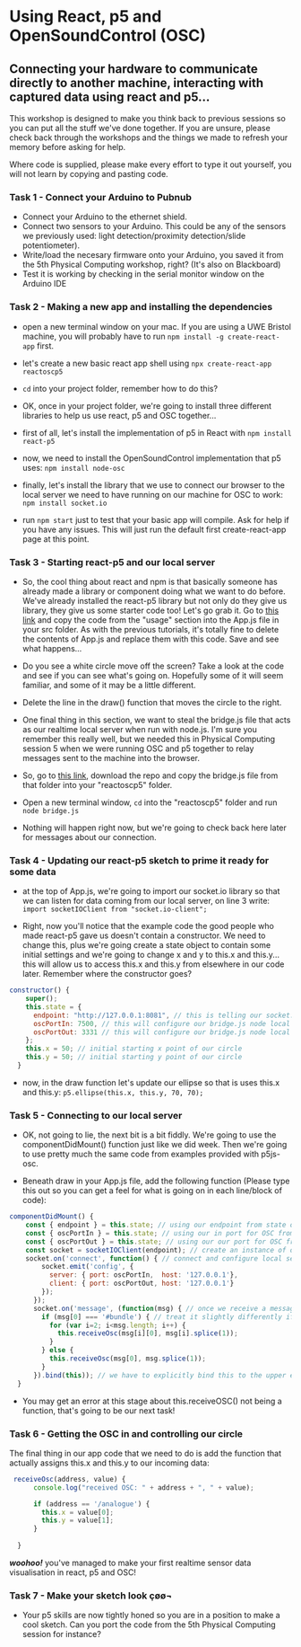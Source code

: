 # Using React, p5 and OpenSoundControl (OSC)

## Connecting your hardware to communicate directly to another machine, interacting with captured data using react and p5...

This workshop is designed to make you think back to previous sessions so you can put all the stuff we've done together. If you are unsure, please check back through the workshops and the things we made to refresh your memory before asking for help.

Where code is supplied, please make every effort to type it out yourself, you will not learn by copying and pasting code.


### Task 1 - Connect your Arduino to Pubnub

- Connect your Arduino to the ethernet shield.
- Connect two sensors to your Arduino. This could be any of the sensors we previously used: light detection/proximity detection/slide potentiometer).
- Write/load the necesary firmware onto your Arduino, you saved it from the 5th Physical Computing workshop, right? (It's also on Blackboard)
- Test it is working by checking in the serial monitor window on the Arduino IDE


### Task 2 - Making a new app and installing the dependencies

- open a new terminal window on your mac. If you are using a UWE Bristol machine, you will probably have to run ```npm install -g create-react-app``` first.
- let's create a new basic react app shell using ```npx create-react-app reactoscp5```
- ```cd``` into your project folder, remember how to do this?
- OK, once in your project folder, we're going to install three different libraries to help us use react, p5 and OSC together...

- first of all, let's install the implementation of p5 in React with ```npm install react-p5```
- now, we need to install the OpenSoundControl implementation that p5 uses: ```npm install node-osc```
- finally, let's install the library that we use to connect our browser to the local server we need to have running on our machine for OSC to work: ```npm install socket.io```

- run ```npm start``` just to test that your basic app will compile. Ask for help if you have any issues. This will just run the default first create-react-app page at this point.

### Task 3 - Starting react-p5 and our local server

- So, the cool thing about react and npm is that basically someone has already made a library or component doing what we want to do before. We've already installed the react-p5 library but not only do they give us library, they give us some starter code too! Let's go grab it. Go to [this link](https://www.npmjs.com/package/react-p5) and copy the code from the "usage" section into the App.js file in your src folder. As with the previous tutorials, it's totally fine to delete the contents of App.js and replace them with this code. Save and see what happens...

- Do you see a white circle move off the screen? Take a look at the code and see if you can see what's going on. Hopefully some of it will seem familiar, and some of it may be a little different.

- Delete the line in the draw() function that moves the circle to the right.

- One final thing in this section, we want to steal the bridge.js file that acts as our realtime local server when run with node.js. I'm sure you remember this really well, but we needed this in Physical Computing session 5 when we were running OSC and p5 together to relay messages sent to the machine into the browser. 

- So, go to [this link](https://github.com/genekogan/p5js-osc), download the repo and copy the bridge.js file from that folder into your "reactoscp5" folder.

- Open a new terminal window, ```cd``` into the "reactoscp5" folder and run ```node bridge.js```

- Nothing will happen right now, but we're going to check back here later for messages about our connection.


### Task 4 - Updating our react-p5 sketch to prime it ready for some data

- at the top of App.js, we're going to import our socket.io library so that we can listen for data coming from our local server, on line 3 write: ```import socketIOClient from "socket.io-client";```

- Right, now you'll notice that the example code the good people who made react-p5 gave us doesn't contain a constructor. We need to change this, plus we're going create a state object to contain some initial settings and we're going to change x and y to this.x and this.y... this will allow us to access this.x and this.y from elsewhere in our code later. Remember where the constructor goes?

```javascript
constructor() {
    super();
    this.state = {
      endpoint: "http://127.0.0.1:8081", // this is telling our socket.io client to connect to our bridge.js node local server on port 8081
      oscPortIn: 7500, // this will configure our bridge.js node local server to receive OSC messages on port 7400
      oscPortOut: 3331 // this will configure our bridge.js node local server to send OSC messages on port 3331 (we're not actually sending anything in this sketch but it is required)
    };
    this.x = 50; // initial starting x point of our circle
    this.y = 50; // initial starting y point of our circle
  }
```

- now, in the draw function let's update our ellipse so that is uses this.x and this.y: ```p5.ellipse(this.x, this.y, 70, 70);```

### Task 5 - Connecting to our local server

- OK, not going to lie, the next bit is a bit fiddly. We're going to use the componentDidMount() function just like we did week. Then we're going to use pretty much the same code from examples provided with p5js-osc. 

- Beneath draw in your App.js file, add the following function (Please type this out so you can get a feel for what is going on in each line/block of code):

```javascript
componentDidMount() {
    const { endpoint } = this.state; // using our endpoint from state object
    const { oscPortIn } = this.state; // using our in port for OSC from state object
    const { oscPortOut } = this.state; // using our our port for OSC from state object
    const socket = socketIOClient(endpoint); // create an instance of our socket.io client
    socket.on('connect', function() { // connect and configure local server with settings from the state object
        socket.emit('config', { 
          server: { port: oscPortIn,  host: '127.0.0.1'},
          client: { port: oscPortOut, host: '127.0.0.1'}
        });
      });
      socket.on('message', (function(msg) { // once we receive a message, process it a bit then call this.receiveOSC()
        if (msg[0] === '#bundle') { // treat it slightly differently if it's a bundle or not
          for (var i=2; i<msg.length; i++) {
            this.receiveOsc(msg[i][0], msg[i].splice(1));
          }
        } else {
          this.receiveOsc(msg[0], msg.splice(1));
        }
      }).bind(this)); // we have to explicitly bind this to the upper execution context so that we can call this.receiveOSC()
  }
```
- You may get an error at this stage about this.receiveOSC() not being a function, that's going to be our next task!

### Task 6 - Getting the OSC in and controlling our circle

The final thing in our app code that we need to do is add the function that actually assigns this.x and this.y to our incoming data:


```javascript
 receiveOsc(address, value) {
      console.log("received OSC: " + address + ", " + value);

      if (address == '/analogue') {
        this.x = value[0];
        this.y = value[1];    
      }
      
  }
```

***woohoo!*** you've managed to make your first realtime sensor data visualisation in react, p5 and OSC!

### Task 7 - Make your sketch look çøø¬

- Your p5 skills are now tightly honed so you are in a position to make a cool sketch. Can you port the code from the 5th Physical Computing session for instance?

